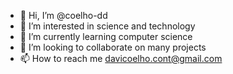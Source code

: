 - 👋 Hi, I’m @coelho-dd
- 👀 I’m interested in science and technology
- 🌱 I’m currently learning computer science
- 💞️ I’m looking to collaborate on many projects 
- 📫 How to reach me davicoelho.cont@gmail.com

<!---
coelho-dd/coelho-dd is a ✨ special ✨ repository because its `README.md` (this file) appears on your GitHub profile.
You can click the Preview link to take a look at your changes.
--->

